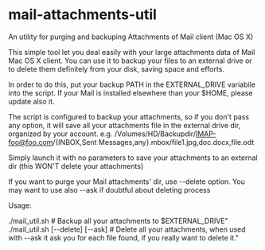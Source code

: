 mail-attachments-util
=====================

An utility for purging and backuping Attachments of Mail client (Mac OS X)

This simple tool let you deal easily with your large attachments data of Mail Mac OS X client.
You can use it to backup your files to an external drive or to delete them definitely from your disk, saving space and efforts.

In order to do this, put your backup PATH in the EXTERNAL_DRIVE variabile into the script.
If your Mail is installed elsewhere than your $HOME, please update also it.

The script is configured to backup your attachments, so if you don't pass any option, it will save all your attachments file
in the external drive dir, organized by your account.
e.g. /Volumes/HD/Backupdir/IMAP-foo@foo.com/{INBOX,Sent Messages,any}.mbox/file1.jpg,doc.docx,file.odt

Simply launch it with no parameters to save your attachments to an external dir (this WON'T delete your attachments)

If you want to purge your Mail attachments' dir, use --delete option. You may want to use also --ask if doubtful about deleting process


Usage:

./mail_util.sh                    # Backup all your attachments to $EXTERNAL_DRIVE"
./mail_util.sh [--delete] [--ask] # Delete all your attachments, when used with --ask it ask you for each file found, if you really want to delete it."

